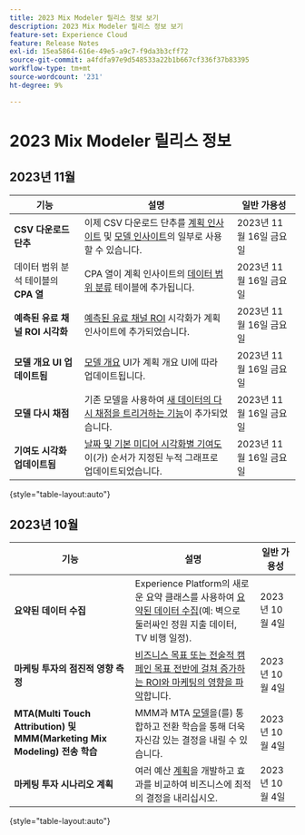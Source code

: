 ```yaml
---
title: 2023 Mix Modeler 릴리스 정보 보기
description: 2023 Mix Modeler 릴리스 정보 보기
feature-set: Experience Cloud
feature: Release Notes
exl-id: 15ea5864-616e-49e5-a9c7-f9da3b3cff72
source-git-commit: a4fdfa97e9d548533a22b1b667cf336f37b83395
workflow-type: tm+mt
source-wordcount: '231'
ht-degree: 9%

---
```


# 2023 Mix Modeler 릴리스 정보

## 2023년 11월


| 기능 | 설명 | 일반 가용성 |
|---|---|---|
| **CSV 다운로드 단추** | 이제 CSV 다운로드 단추를 [계획 인사이트](../plans/edit.md) 및 [모델 인사이트](../models/insights.md#model-insights)의 일부로 사용할 수 있습니다. | 2023년 11월 16일 금요일 |
| 데이터 범위 분석 테이블의 **CPA 열** | CPA 열이 계획 인사이트의 [데이터 범위 분류](../plans/edit.md) 테이블에 추가됩니다. | 2023년 11월 16일 금요일 |
| **예측된 유료 채널 ROI 시각화** | [예측된 유료 채널 ROI](../plans/edit.md) 시각화가 계획 인사이트에 추가되었습니다. | 2023년 11월 16일 금요일 |
| **모델 개요 UI 업데이트됨** | [모델 개요](../models/overview.md) UI가 계획 개요 UI에 따라 업데이트됩니다. | 2023년 11월 16일 금요일 |
| **모델 다시 채점** | 기존 모델을 사용하여 [새 데이터의 다시 채점을 트리거하는 기능](../models/overview.md#re-score)이 추가되었습니다. | 2023년 11월 16일 금요일 |
| **기여도 시각화 업데이트됨** | [날짜 및 기본 미디어 시각화별 기여도](../models/insights.md#model-insights)이(가) 순서가 지정된 누적 그래프로 업데이트되었습니다. | 2023년 11월 16일 금요일 |

{style="table-layout:auto"}


## 2023년 10월

| 기능 | 설명 | 일반 가용성 |
|---|---|---|
| **요약된 데이터 수집** | Experience Platform의 새로운 요약 클래스를 사용하여 [요약된 데이터 수집](../ingest-data/overview.md)(예: 벽으로 둘러싸인 정원 지출 데이터, TV 비행 일정). | 2023년 10월 4일 |
| **마케팅 투자의 점진적 영향 측정** | [비즈니스 목표 또는 전술적 캠페인 목표 전반에 걸쳐 증가하는 ROI와 마케팅의 영향을 파악](../dashboard/overview.md)합니다. | 2023년 10월 4일 |
| **MTA(Multi Touch Attribution) 및 MMM(Marketing Mix Modeling) 전송 학습** | MMM과 MTA [모델](../models/overview.md)을(를) 통합하고 전환 학습을 통해 더욱 자신감 있는 결정을 내릴 수 있습니다. | 2023년 10월 4일 |
| **마케팅 투자 시나리오 계획** | 여러 예산 [계획](../plans/overview.md)을 개발하고 효과를 비교하여 비즈니스에 최적의 결정을 내리십시오. | 2023년 10월 4일 |

{style="table-layout:auto"}
